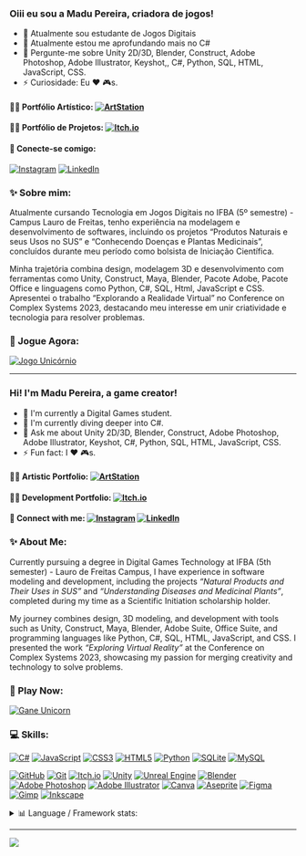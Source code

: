 ### Oiii eu sou a Madu Pereira, criadora de jogos!
- 🔭 Atualmente sou estudante de Jogos Digitais
- 🌱 Atualmente estou me aprofundando mais no C#
- 💬 Pergunte-me sobre Unity 2D/3D, Blender, Construct, Adobe Photoshop, Adobe Illustrator, Keyshot,, C#, Python, SQL, HTML, JavaScript, CSS.
- ⚡ Curiosidade: Eu ❤️ 🎮s.

#### 👩‍🎨 Portfólio Artístico: [![ArtStation](https://img.shields.io/badge/ArtStation-%2313AFF0.svg?style=plastic&logo=ArtStation&logoColor=white)](https://madupereira.artstation.com)

#### 👩‍💻 Portfólio de Projetos: [![Itch.io](https://img.shields.io/badge/Itch-%23FF0B34.svg?style=plastic&logo=Itch.io&logoColor=white)](https://madupereira.itch.io)

#### 🔗 Conecte-se comigo:
[![Instagram](https://img.shields.io/badge/Instagram-%23E4405F.svg?logo=Instagram&logoColor=white)](https://instagram.com/itslamadu) [![LinkedIn](https://img.shields.io/badge/LinkedIn-%230077B5.svg?logo=linkedin&logoColor=white)](https://www.linkedin.com/in/madupereira)

### ✨ Sobre mim:
Atualmente cursando Tecnologia em Jogos Digitais no IFBA (5º semestre) - Campus Lauro de Freitas, tenho experiência na modelagem e desenvolvimento de softwares, incluindo os projetos “Produtos Naturais e seus Usos no SUS” e “Conhecendo Doenças e Plantas Medicinais”, concluídos durante meu período como bolsista de Iniciação Científica.

Minha trajetória combina design, modelagem 3D e desenvolvimento com ferramentas como Unity, Construct, Maya, Blender, Pacote Adobe, Pacote Office e linguagens como Python, C#, SQL, Html, JavaScript e CSS. Apresentei o trabalho “Explorando a Realidade Virtual” no Conference on Complex Systems 2023, destacando meu interesse em unir criatividade e tecnologia para resolver problemas.

### 🌈 Jogue Agora:
[![Jogo Unicórnio](https://img.shields.io/badge/Jogar%20Jogo%20Unicórnio-%2300BFFF?style=plastic&logo=gamepad&logoColor=white)](https://jogounicornio.netlify.app/)

---

### Hi! I'm Madu Pereira, a game creator!  
- 🔭 I'm currently a Digital Games student.  
- 🌱 I'm currently diving deeper into C#.  
- 💬 Ask me about Unity 2D/3D, Blender, Construct, Adobe Photoshop, Adobe Illustrator, Keyshot, C#, Python, SQL, HTML, JavaScript, CSS.  
- ⚡ Fun fact: I ❤️ 🎮s.  

#### 👩‍🎨 Artistic Portfolio: [![ArtStation](https://img.shields.io/badge/ArtStation-%2313AFF0.svg?style=plastic&logo=ArtStation&logoColor=white)](https://madupereira.artstation.com)

#### 👩‍💻 Development Portfolio: [![Itch.io](https://img.shields.io/badge/Itch-%23FF0B34.svg?style=plastic&logo=Itch.io&logoColor=white)](https://madupereira.itch.io)

#### 🔗 Connect with me: [![Instagram](https://img.shields.io/badge/Instagram-%23E4405F.svg?logo=Instagram&logoColor=white)](https://instagram.com/itslamadu) [![LinkedIn](https://img.shields.io/badge/LinkedIn-%230077B5.svg?logo=linkedin&logoColor=white)](https://www.linkedin.com/in/madupereira)

### ✨ About Me:  
Currently pursuing a degree in Digital Games Technology at IFBA (5th semester) - Lauro de Freitas Campus, I have experience in software modeling and development, including the projects *“Natural Products and Their Uses in SUS”* and *“Understanding Diseases and Medicinal Plants”*, completed during my time as a Scientific Initiation scholarship holder.  

My journey combines design, 3D modeling, and development with tools such as Unity, Construct, Maya, Blender, Adobe Suite, Office Suite, and programming languages like Python, C#, SQL, HTML, JavaScript, and CSS. I presented the work *“Exploring Virtual Reality”* at the Conference on Complex Systems 2023, showcasing my passion for merging creativity and technology to solve problems.

### 🌈 Play Now:
[![Gane Unicorn](https://img.shields.io/badge/Jogar%20Jogo%20Unicórnio-%2300BFFF?style=plastic&logo=gamepad&logoColor=white)](https://jogounicornio.netlify.app/)

### 💻 Skills:
[![C#](https://img.shields.io/badge/c%23-%23239120.svg?style=plastic&logo=csharp&logoColor=white)](https://www.w3schools.com/cs/index.php) [![JavaScript](https://img.shields.io/badge/javascript-%23323330.svg?style=plastic&logo=javascript&logoColor=%23F7DF1E)](https://www.w3schools.com/js/default.asp) [![CSS3](https://img.shields.io/badge/css3-%231572B6.svg?style=plastic&logo=css3&logoColor=white)](https://www.w3schools.com/css/) [![HTML5](https://img.shields.io/badge/html5-%23E34F26.svg?style=plastic&logo=html5&logoColor=white)](https://www.w3schools.com/html/default.asp) [![Python](https://img.shields.io/badge/python-3670A0?style=plastic&logo=python&logoColor=ffdd54)](https://www.python.org) [![SQLite](https://img.shields.io/badge/sqlite-%2307405e.svg?style=plastic&logo=sqlite&logoColor=white)](https://www.sqlite.org) [![MySQL](https://img.shields.io/badge/mysql-4479A1.svg?style=plastic&logo=mysql&logoColor=white)](https://www.mysql.com/downloads/)

[![GitHub](https://img.shields.io/badge/github-%23121011.svg?style=plastic&logo=github&logoColor=white)](https://github.com) [![Git](https://img.shields.io/badge/git-%23F05033.svg?style=plastic&logo=git&logoColor=white)](https://git-scm.com) [![Itch.io](https://img.shields.io/badge/Itch-%23FF0B34.svg?style=plastic&logo=Itch.io&logoColor=white)](https://itch.io) [![Unity](https://img.shields.io/badge/unity-%23000000.svg?style=plastic&logo=unity&logoColor=white)](https://unity.com/pt) [![Unreal Engine](https://img.shields.io/badge/unrealengine-%23313131.svg?style=plastic&logo=unrealengine&logoColor=white)](https://www.unrealengine.com/en-US) [![Blender](https://img.shields.io/badge/blender-%23F5792A.svg?style=plastic&logo=blender&logoColor=white)](https://www.blender.org) [![Adobe Photoshop](https://img.shields.io/badge/adobe%20photoshop-%2331A8FF.svg?style=plastic&logo=adobe%20photoshop&logoColor=white)](https://www.adobe.com/br/products/photoshop.html) [![Adobe Illustrator](https://img.shields.io/badge/adobe%20illustrator-%23FF9A00.svg?style=plastic&logo=adobe%20illustrator&logoColor=white)](https://www.adobe.com/br/products/illustrator.html) [![Canva](https://img.shields.io/badge/Canva-%2300C4CC.svg?style=plastic&logo=Canva&logoColor=white)](https://www.canva.com/pt_br/) [![Aseprite](https://img.shields.io/badge/Aseprite-FFFFFF?style=plastic&logo=Aseprite&logoColor=#7D929E)](https://www.aseprite.org) [![Figma](https://img.shields.io/badge/figma-%23F24E1E.svg?style=plastic&logo=figma&logoColor=white)](https://www.figma.com/pt-br/) [![Gimp](https://img.shields.io/badge/Gimp-657D8B?style=plastic&logo=gimp&logoColor=FFFFFF)](https://www.gimp.org) [![Inkscape](https://img.shields.io/badge/Inkscape-e0e0e0?style=plastic&logo=inkscape&logoColor=080A13)](https://inkscape.org/pt-br/)
  
<details>
<summary> 📊 Language / Framework stats:</summary>

![](https://github-readme-stats.vercel.app/api?username=MaduPereira&theme=transparent&hide_border=false&include_all_commits=true&count_private=true) ![](https://github-readme-streak-stats.herokuapp.com/?user=MaduPereira&theme=transparent&hide_border=false)
![](https://github-readme-stats.vercel.app/api/top-langs/?username=MaduPereira&theme=transparent&hide_border=false&include_all_commits=true&count_private=true&layout=compact)

</details>


<!--
## 🏆 GitHub Trophies
![](https://github-profile-trophy.vercel.app/?username=MaduPereira&theme=radical&no-frame=false&no-bg=true&margin-w=4)
-->
<!--
### ✍️ Random Dev Quote
![](https://quotes-github-readme.vercel.app/api?type=horizontal&theme=tokyonight)
-->
<!--
### 🔝 Top Contributed Repo
![](https://github-contributor-stats.vercel.app/api?username=MaduPereira&limit=5&theme=transparent&combine_all_yearly_contributions=true)
-->
---
[![](https://visitcount.itsvg.in/api?id=MaduPereira&icon=10&color=1)](https://visitcount.itsvg.in)

<!-- Proudly created with GPRM ( https://gprm.itsvg.in ) -->

<!--
## Hi there 👋


**MaduPereira/MaduPereira** is a ✨ _special_ ✨ repository because its `README.md` (this file) appears on your GitHub profile.

Here are some ideas to get you started:

- 🔭 I’m currently working on ...
- 🌱 I’m currently learning ...
- 👯 I’m looking to collaborate on ...
- 🤔 I’m looking for help with ...
- 💬 Ask me about ...
- 📫 How to reach me: ...
- 😄 Pronouns: ...
- ⚡ Fun fact: ...
-->
